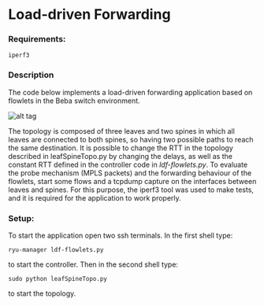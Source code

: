 # Load-driven Forwarding

### Requirements:
	iperf3	
### Description
	
The code below implements a load-driven forwarding application based on flowlets in the Beba switch environment.

![alt tag](https://raw.githubusercontent.com/angelotulumello/beba-ctrl/tree/beba_advanced/ryu/app/beba/load_driven_forwarding/ldf-topo.png)

The topology is composed of three leaves and two spines in which all leaves are connected to both spines, so having two possible paths to reach the same destination. 
It is possible to change the RTT in the topology described in leafSpineTopo.py by changing the delays, as well as the constant RTT defined in the controller code in *ldf-flowlets.py*. To evaluate the probe mechanism (MPLS packets) and the forwarding behaviour of the flowlets, start some flows and a tcpdump capture on the interfaces between leaves and spines. For this purpose, the iperf3 tool was used to make tests, and it is required for the application to work properly.

### Setup:

To start the application open two ssh terminals. 
In the first shell type:
	
	ryu-manager ldf-flowlets.py

to start the controller.
Then in the second shell type: 

	sudo python leafSpineTopo.py 

to start the topology.